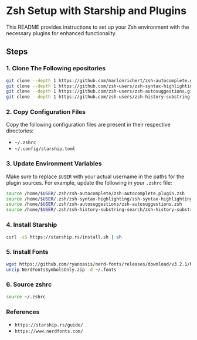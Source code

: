 # Zsh Setup with Starship and Plugins

This README provides instructions to set up your Zsh environment with the necessary plugins for enhanced functionality.

## Steps

### 1. Clone The Following epositories
```bash
git clone --depth 1 https://github.com/marlonrichert/zsh-autocomplete.git ~/.zsh/zsh-autocomplete
git clone --depth 1 https://github.com/zsh-users/zsh-syntax-highlighting.git ~/.zsh/zsh-syntax-highlighting
git clone --depth 1 https://github.com/zsh-users/zsh-autosuggestions.git ~/.zsh/zsh-autosuggestions
git clone --depth 1 https://github.com/zsh-users/zsh-history-substring-search.git ~/.zsh/zsh-history-substring-search
```

### 2. Copy Configuration Files

Copy the following configuration files are present in their respective directories:

- `~/.zshrc`
- `~/.config/starship.toml`

### 3. Update Environment Variables

Make sure to replace `$USER` with your actual username in the paths for the plugin sources. For example, update the following in your `.zshrc` file:

```bash
source /home/$USER/.zsh/zsh-autocomplete/zsh-autocomplete.plugin.zsh
source /home/$USER/.zsh/zsh-syntax-highlighting/zsh-syntax-highlighting.zsh
source /home/$USER/.zsh/zsh-autosuggestions/zsh-autosuggestions.zsh
source /home/$USER/.zsh/zsh-history-substring-search/zsh-history-substring-search.zsh
```

### 4. Install Starship
```bash
curl -sS https://starship.rs/install.sh | sh
```

### 5. Install Fonts
```bash
wget https://github.com/ryanoasis/nerd-fonts/releases/download/v3.2.1/NerdFontsSymbolsOnly.zip
unzip NerdFontsSymbolsOnly.zip -d ~/.fonts
```

### 6. Source zshrc
```bash
source ~/.zshrc
```

### References
- `https://starship.rs/guide/`
- `https://www.nerdfonts.com/`